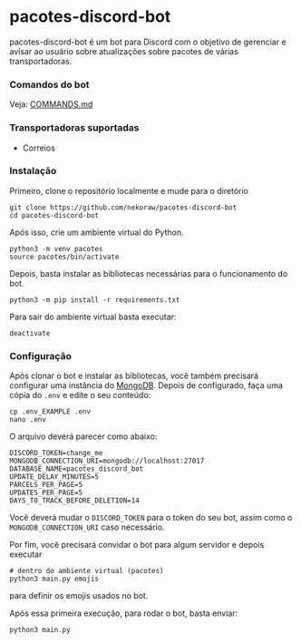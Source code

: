 # pacotes-discord-bot

pacotes-discord-bot é um bot para Discord com o objetivo de gerenciar e avisar ao usuário sobre atualizações sobre pacotes de várias transportadoras.

### Comandos do bot
Veja: [COMMANDS.md](COMMANDS.md)

### Transportadoras suportadas
- Correios

### Instalação

Primeiro, clone o repositório localmente e mude para o diretório
```shell
git clone https://github.com/nekoraw/pacotes-discord-bot
cd pacotes-discord-bot
```

Após isso, crie um ambiente virtual do Python.
```shell
python3 -m venv pacotes
source pacotes/bin/activate
```

Depois, basta instalar as bibliotecas necessárias para o funcionamento do bot.
```shell
python3 -m pip install -r requirements.txt
```

Para sair do ambiente virtual basta executar:
```shell
deactivate
```

### Configuração
Após clonar o bot e instalar as bibliotecas, você também precisará configurar uma instância do [MongoDB](https://www.mongodb.com/).
Depois de configurado, faça uma cópia do `.env` e edite o seu conteúdo:

```shell
cp .env_EXAMPLE .env
nano .env
```
O arquivo deverá parecer como abaixo:
```dotenv
DISCORD_TOKEN=change_me
MONGODB_CONNECTION_URI=mongodb://localhost:27017
DATABASE_NAME=pacotes_discord_bot
UPDATE_DELAY_MINUTES=5
PARCELS_PER_PAGE=5
UPDATES_PER_PAGE=5
DAYS_TO_TRACK_BEFORE_DELETION=14
```
Você deverá mudar o `DISCORD_TOKEN` para o token do seu bot, assim como o `MONGODB_CONNECTION_URI` caso necessário.

Por fim, você precisará convidar o bot para algum servidor e depois executar
```shell
# dentro do ambiente virtual (pacotes)
python3 main.py emojis
```
para definir os emojis usados no bot.

Após essa primeira execução, para rodar o bot, basta enviar:

```shell
python3 main.py
```